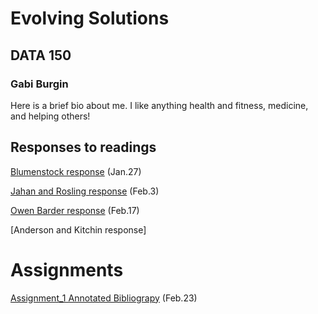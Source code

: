 # Evolving Solutions

## DATA 150

### Gabi Burgin

Here is a brief bio about me. I like anything health and fitness, medicine, and helping others!

## Responses to readings

[Blumenstock response](https://github.com/glburgin/workshop/blob/master/Blumenstock.md) (Jan.27)

[Jahan and Rosling response](https://github.com/glburgin/workshop/blob/master/Selim%20Jahan%20and%20Rosling%20Response.md) 
(Feb.3)

[Owen Barder response](https://github.com/glburgin/workshop/blob/master/Owen%20Barder%20Response.md) (Feb.17)

[Anderson and Kitchin response]

# Assignments

[Assignment_1 Annotated Bibliograpy](https://github.com/glburgin/workshop/blob/master/Assignment%201.md) (Feb.23) 
